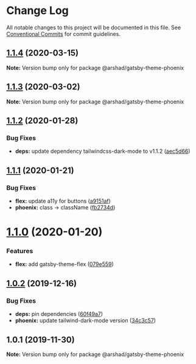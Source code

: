 # Change Log

All notable changes to this project will be documented in this file.
See [Conventional Commits](https://conventionalcommits.org) for commit guidelines.

## [1.1.4](https://github.com/arshad/gatsby-themes/compare/@arshad/gatsby-theme-phoenix@1.1.3...@arshad/gatsby-theme-phoenix@1.1.4) (2020-03-15)

**Note:** Version bump only for package @arshad/gatsby-theme-phoenix





## [1.1.3](https://github.com/arshad/gatsby-themes/compare/@arshad/gatsby-theme-phoenix@1.1.2...@arshad/gatsby-theme-phoenix@1.1.3) (2020-03-02)

**Note:** Version bump only for package @arshad/gatsby-theme-phoenix





## [1.1.2](https://github.com/arshad/gatsby-themes/compare/@arshad/gatsby-theme-phoenix@1.1.1...@arshad/gatsby-theme-phoenix@1.1.2) (2020-01-28)


### Bug Fixes

* **deps:** update dependency tailwindcss-dark-mode to v1.1.2 ([aec5d66](https://github.com/arshad/gatsby-themes/commit/aec5d66d65169287ab83851461b3bb69619edcd8))





## [1.1.1](https://github.com/arshad/gatsby-themes/compare/@arshad/gatsby-theme-phoenix@1.1.0...@arshad/gatsby-theme-phoenix@1.1.1) (2020-01-21)


### Bug Fixes

* **flex:** update a11y for buttons ([a9151af](https://github.com/arshad/gatsby-themes/commit/a9151af381466e5f5cc7cff14a8a08bb752235ca))
* **phoenix:** class -> className ([fb2734d](https://github.com/arshad/gatsby-themes/commit/fb2734deb83a58446f0ce06ee906d2c70bc35fbf))





# [1.1.0](https://github.com/arshad/gatsby-themes/compare/@arshad/gatsby-theme-phoenix@1.0.2...@arshad/gatsby-theme-phoenix@1.1.0) (2020-01-20)

### Features

- **flex:** add gatsby-theme-flex ([079e559](https://github.com/arshad/gatsby-themes/commit/079e55914791f735cbbfe492dd6bb0b3d9ac12ad))

## [1.0.2](https://github.com/arshad/gatsby-themes/compare/@arshad/gatsby-theme-phoenix@1.0.1...@arshad/gatsby-theme-phoenix@1.0.2) (2019-12-16)

### Bug Fixes

- **deps:** pin dependencies ([60f49a7](https://github.com/arshad/gatsby-themes/commit/60f49a749a42f983312a0c6f5f4c8700102dda09))
- **phoenix:** update tailwind-dark-mode version ([34c3c57](https://github.com/arshad/gatsby-themes/commit/34c3c57b6109e3810d223c2df84ae084a940e946))

## 1.0.1 (2019-11-30)

**Note:** Version bump only for package @arshad/gatsby-theme-phoenix
